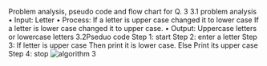 Problem analysis, pseudo code and flow chart for Q. 3
3.1 problem analysis
•	Input: Letter 
•	Process: If a letter is upper case changed it to lower case 
                           If a letter is lower case changed it to upper case.
•	Output: Uppercase letters or lowercase letters 
3.2Pseduo code
Step 1: start 
Step 2: enter a letter 
Step 3: If letter is upper case 
         Then print it is lower case.
                        Else
          Print its upper case
Step 4: stop
![algorithm 3](https://github.com/SWEG-2015EC-Batch/Lovelace-Coders/assets/148606349/174ede67-220c-4487-ba4d-6d1cb6c46904)




